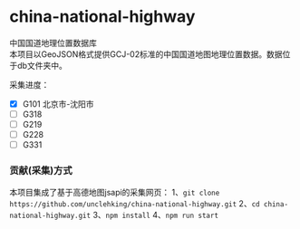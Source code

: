 # china-national-highway
中国国道地理位置数据库  
本项目以GeoJSON格式提供GCJ-02标准的中国国道地图地理位置数据。数据位于db文件夹中。

采集进度：
- [X] G101 北京市-沈阳市
- [ ] G318
- [ ] G219
- [ ] G228
- [ ] G331

### 贡献(采集)方式
本项目集成了基于高德地图jsapi的采集网页：
1、```git clone https://github.com/unclehking/china-national-highway.git```
2、```cd china-national-highway.git```
3、```npm install```
4、```npm run start```